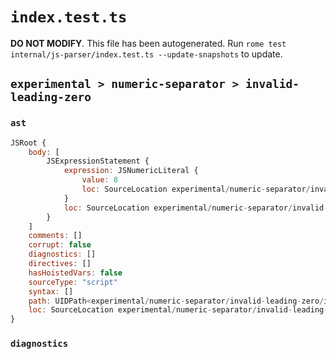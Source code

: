 # `index.test.ts`

**DO NOT MODIFY**. This file has been autogenerated. Run `rome test internal/js-parser/index.test.ts --update-snapshots` to update.

## `experimental > numeric-separator > invalid-leading-zero`

### `ast`

```javascript
JSRoot {
	body: [
		JSExpressionStatement {
			expression: JSNumericLiteral {
				value: 8
				loc: SourceLocation experimental/numeric-separator/invalid-leading-zero/input.js 1:0-1:3
			}
			loc: SourceLocation experimental/numeric-separator/invalid-leading-zero/input.js 1:0-1:3
		}
	]
	comments: []
	corrupt: false
	diagnostics: []
	directives: []
	hasHoistedVars: false
	sourceType: "script"
	syntax: []
	path: UIDPath<experimental/numeric-separator/invalid-leading-zero/input.js>
	loc: SourceLocation experimental/numeric-separator/invalid-leading-zero/input.js 1:0-1:3
}
```

### `diagnostics`

```

```
